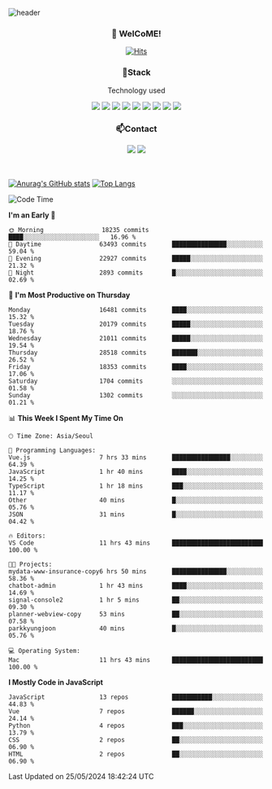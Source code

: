 ![header](https://capsule-render.vercel.app/api?type=waving&color=gradient&height=200&text=Kyungjoon&fontAlign=70&fontAlignY=40&animation=twinkling)

<h3 align="center">👋 WelCoME!</h3>

<div align=center>
  
[![Hits](https://hits.seeyoufarm.com/api/count/incr/badge.svg?url=https%3A%2F%2Fgithub.com%2Fuvula6921&count_bg=%2322BAC9&title_bg=%23827F7F&icon=iconify.svg&icon_color=%2325A27F&title=visits&edge_flat=false)](https://hits.seeyoufarm.com)
  
</div>
<h3 align="center">📌Stack</h3>
<p align="center">Technology used</p>
<div align="center"><img src="https://img.shields.io/badge/HTML5-E34F26?style=flat-square&logo=HTML5&logoColor=white"></img> <img src="https://img.shields.io/badge/CSS3-0A84FF?style=flat-square&logo=CSS3&logoColor=white"></img> <img src="https://img.shields.io/badge/JavaScript-FFCD11?style=flat-square&logo=JavaScript&logoColor=white"></img> <img src="https://img.shields.io/badge/React-00BCF6?style=flat-square&logo=React&logoColor=white"></img> <img src="https://img.shields.io/badge/jQuery-3655FF?style=flat-square&logo=jQuery&logoColor=white"></img> <img src="https://img.shields.io/badge/Ruby-E0115F?style=flat-square&logo=Ruby&logoColor=white"></img> <img src="https://img.shields.io/badge/Python-4B8BBE?style=flat-square&logo=Python&logoColor=white"></img> <img src="https://img.shields.io/badge/Vue-4FC08D?style=flat-square&logo=Vue.js&logoColor=white"></img> <img src="https://img.shields.io/badge/Nuxt-00DC82?style=flat-square&logo=Nuxt.js&logoColor=white"></img></div>

<h3 align="center">📫Contact</h3>
<div align="center"><a href="https://velog.io/@uvula6921/"><img src="https://img.shields.io/badge/Blog-20c997?style=flat-square&logo=V&logoColor=white"/></a> <a href="pkj6921@gmail.com"><img src="https://img.shields.io/badge/Gmail-EA4335?style=flat-square&logo=Gmail&logoColor=white"/></a></div>
<br>
<br>

[![Anurag's GitHub stats](https://github-readme-stats.vercel.app/api?username=uvula6921&hide=stars,issues&show_icons=true&count_private=true&theme=tokyonight)](https://github.com/anuraghazra/github-readme-stats)
[![Top Langs](https://github-readme-stats.vercel.app/api/top-langs/?username=uvula6921&hide=css,jupyter%20notebook,html&exclude_repo=uvula6921,uvula6921.github.io&layout=compact&langs_count=8)](https://github.com/anuraghazra/github-readme-stats)

<!--START_SECTION:waka-->
![Code Time](http://img.shields.io/badge/Code%20Time-2%2C286%20hrs%201%20min-blue)

**I'm an Early 🐤** 

```text
🌞 Morning                18235 commits       ████░░░░░░░░░░░░░░░░░░░░░   16.96 % 
🌆 Daytime                63493 commits       ███████████████░░░░░░░░░░   59.04 % 
🌃 Evening                22927 commits       █████░░░░░░░░░░░░░░░░░░░░   21.32 % 
🌙 Night                  2893 commits        █░░░░░░░░░░░░░░░░░░░░░░░░   02.69 % 
```
📅 **I'm Most Productive on Thursday** 

```text
Monday                   16481 commits       ████░░░░░░░░░░░░░░░░░░░░░   15.32 % 
Tuesday                  20179 commits       █████░░░░░░░░░░░░░░░░░░░░   18.76 % 
Wednesday                21011 commits       █████░░░░░░░░░░░░░░░░░░░░   19.54 % 
Thursday                 28518 commits       ███████░░░░░░░░░░░░░░░░░░   26.52 % 
Friday                   18353 commits       ████░░░░░░░░░░░░░░░░░░░░░   17.06 % 
Saturday                 1704 commits        ░░░░░░░░░░░░░░░░░░░░░░░░░   01.58 % 
Sunday                   1302 commits        ░░░░░░░░░░░░░░░░░░░░░░░░░   01.21 % 
```


📊 **This Week I Spent My Time On** 

```text
🕑︎ Time Zone: Asia/Seoul

💬 Programming Languages: 
Vue.js                   7 hrs 33 mins       ████████████████░░░░░░░░░   64.39 % 
JavaScript               1 hr 40 mins        ████░░░░░░░░░░░░░░░░░░░░░   14.25 % 
TypeScript               1 hr 18 mins        ███░░░░░░░░░░░░░░░░░░░░░░   11.17 % 
Other                    40 mins             █░░░░░░░░░░░░░░░░░░░░░░░░   05.76 % 
JSON                     31 mins             █░░░░░░░░░░░░░░░░░░░░░░░░   04.42 % 

🔥 Editors: 
VS Code                  11 hrs 43 mins      █████████████████████████   100.00 % 

🐱‍💻 Projects: 
mydata-www-insurance-copy6 hrs 50 mins       ███████████████░░░░░░░░░░   58.36 % 
chatbot-admin            1 hr 43 mins        ████░░░░░░░░░░░░░░░░░░░░░   14.69 % 
signal-console2          1 hr 5 mins         ██░░░░░░░░░░░░░░░░░░░░░░░   09.30 % 
planner-webview-copy     53 mins             ██░░░░░░░░░░░░░░░░░░░░░░░   07.58 % 
parkkyungjoon            40 mins             █░░░░░░░░░░░░░░░░░░░░░░░░   05.76 % 

💻 Operating System: 
Mac                      11 hrs 43 mins      █████████████████████████   100.00 % 
```

**I Mostly Code in JavaScript** 

```text
JavaScript               13 repos            ███████████░░░░░░░░░░░░░░   44.83 % 
Vue                      7 repos             ██████░░░░░░░░░░░░░░░░░░░   24.14 % 
Python                   4 repos             ███░░░░░░░░░░░░░░░░░░░░░░   13.79 % 
CSS                      2 repos             ██░░░░░░░░░░░░░░░░░░░░░░░   06.90 % 
HTML                     2 repos             ██░░░░░░░░░░░░░░░░░░░░░░░   06.90 % 
```




 Last Updated on 25/05/2024 18:42:24 UTC
<!--END_SECTION:waka-->
